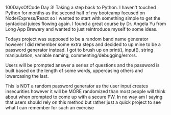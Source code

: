 100DaysOfCode Day 3! Taking a step back to Python. I haven't touched Python for months as the second half of my bootcamp focused on Node/Express/React so I wanted to start with something simple to get the syntacical juices flowing again. I found a great course by Dr. Angela Yu from Long App Brewery and wanted to just reintroduce myself to some ideas.

Todays project was supposed to be a random band name generator however I did remember some extra steps and decided to up mine to be a password generator instead. I got to brush up on print(), input(), string manipulation, variable naming, commenting/debugging/errors.

Users will be prompted answer a series of questions and the password is built based on the length of some words, uppercasing others and lowercasing the last.

This is NOT a random password generator as the user input creates insecurities however it will be MORE randomized than most people will think about when prompted to come up with a secure PW. In no way am I saying that users should rely on this method but rather just a quick project to see what I can remember for such an exercise